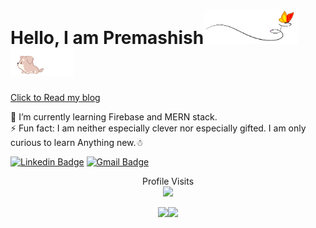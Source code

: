 # Hello, I am Premashish<img src="images/butterfly.gif" width=30%><img src="images/dog.gif" width=20%>

<a href="https://dev.to/pgnith">Click to Read my blog </a>

<!--
**PGNITH/pgnith** is a ✨ _special_ ✨ repository because its `README.md` (this file) appears on your GitHub profile.

Here are some ideas to get you started:

- 🔭 I’m currently working on ...
- 🌱 I’m currently learning ...
- 👯 I’m looking to collaborate on ...
- 🤔 I’m looking for help with ...
- 💬 Ask me about ...
- 📫 How to reach me: ...
- 😄 Pronouns: ...
- ⚡ Fun fact: ...
-->

🌱 I’m currently learning Firebase and MERN stack. <br/>
⚡ Fun fact: I am neither especially clever nor especially gifted. I am only curious to learn Anything new.☃

[![Linkedin Badge](https://img.shields.io/badge/-Premashish-blue?style=flat-square&logo=Linkedin&logoColor=white&link=https://in.linkedin.com/in/premashish-ghosh-aab01b206)](https://in.linkedin.com/in/premashish-ghosh-aab01b206)
[![Gmail Badge](https://img.shields.io/badge/-Premashish2705@gmail.com-c14438?style=flat-square&logo=Gmail&logoColor=white&link=mailto:premashish2705@gmail.com)](mailto:premashish2705@gmail.com)

 <p align="center"> 
  Profile Visits<br>
  <img src="https://profile-counter.glitch.me/pgnith/count.svg" />

</p>
<div align="center">
<!-- ![Top Langs](https://github-readme-stats.vercel.app/api/top-langs/?username=pgnith&hide=TeX&layout=compact&theme=midnight-purple&&hide_border=false&&count_private=true) -->
<img src="https://github-readme-stats.vercel.app/api?username=pgnith&&show_icons=true&&hide_border=false&&theme=midnight-purple&&count_private=true"/><img src="https://github-readme-streak-stats.herokuapp.com/?user=pgnith&&theme=midnight-purple&&hide_border=false&&show_icons=true"/>
<!-- |---|---| -->
 </div>
